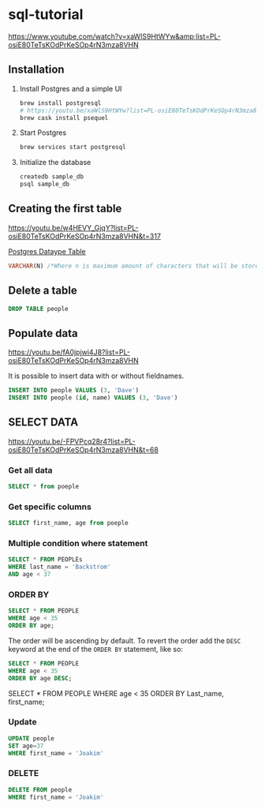 # sql-tutorial
https://www.youtube.com/watch?v=xaWlS9HtWYw&amp;list=PL-osiE80TeTsKOdPrKeSOp4rN3mza8VHN

## Installation

1. Install Postgres and a simple UI 

    ```bash
    brew install postgresql
    # https://youtu.be/xaWlS9HtWYw?list=PL-osiE80TeTsKOdPrKeSOp4rN3mza8VHN&t=192
    brew cask install psequel 
    ```

2. Start Postgres
    ```bash
    brew services start postgresql
    ```

3. Initialize the database
    ```bash
    createdb sample_db
    psql sample_db 
    ```

## Creating the first table
https://youtu.be/w4HEVY_GjqY?list=PL-osiE80TeTsKOdPrKeSOp4rN3mza8VHN&t=317

[Postgres Dataype Table](https://www.postgresql.org/docs/9.5/static/datatype.html#DATATYPE-TABLE)

```sql
VARCHAR(N) /*Where n is maximum amount of characters that will be stored in the field*/
```

## Delete a table
```sql
DROP TABLE people
```

## Populate data
https://youtu.be/fA0jpjwi4J8?list=PL-osiE80TeTsKOdPrKeSOp4rN3mza8VHN

It is possible to insert data with or without fieldnames.

```sql
INSERT INTO people VALUES (3, 'Dave')
INSERT INTO people (id, name) VALUES (3, 'Dave')
```

## SELECT DATA
https://youtu.be/-FPVPcq28r4?list=PL-osiE80TeTsKOdPrKeSOp4rN3mza8VHN&t=68


### Get all data
```sql
SELECT * from poeple
```

### Get specific columns
```sql
SELECT first_name, age from poeple
```

### Multiple condition where statement
```sql
SELECT * FROM PEOPLEs
WHERE last_name = 'Backstrom'
AND age < 37
```

### ORDER BY

```sql
SELECT * FROM PEOPLE
WHERE age < 35
ORDER BY age;
```

The order will be ascending by default. To revert the order add the ```DESC``` keyword at the end 
of the ```ORDER BY``` statement, like so: 
```sql
SELECT * FROM PEOPLE
WHERE age < 35
ORDER BY age DESC;
```


SELECT * FROM PEOPLE
WHERE age < 35
ORDER BY Last_name, first_name;

### Update
```sql
UPDATE people
SET age=37
WHERE first_name = 'Joakim'
```

### DELETE
```sql
DELETE FROM people
WHERE first_name = 'Joakim'
```


